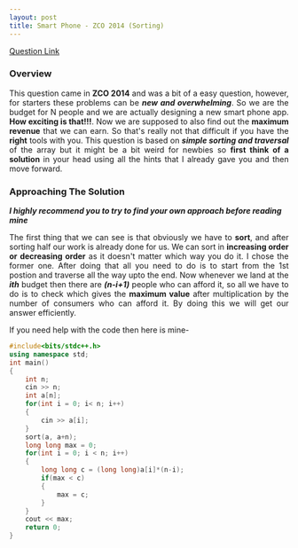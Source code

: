 ```yaml
---
layout: post
title: Smart Phone - ZCO 2014 (Sorting)
---
```


[Question Link]((https://www.codechef.com/ZCOPRAC/problems/ZCO14003))

### Overview

<div style="text-align: justify">
	This question came in <b>ZCO 2014</b> and was a bit of a easy question, however, for starters these problems can be <em><b>new and overwhelming</b></em>. So we are the budget for N people and we are actually designing a new smart phone app. <b>How exciting is that!!!</b>. Now we are supposed to also find out the <b>maximum revenue</b> that we can earn. So that's really not that difficult if you have the <b>right</b> tools with you. This question is based on <em><b>simple sorting and traversal</b></em> of the array but it might be a bit weird for newbies so <b>first think of a solution</b> in your head using all the hints that I already gave you and then move forward.
</div>

### Approaching The Solution

_**I highly recommend you to try to find your own approach before reading mine**_

<div style="text-align: justify">
	The first thing that we can see is that obviously we have to <b>sort</b>, and after sorting half our work is already done for us. We can sort in <b>increasing order or decreasing order</b> as it doesn't matter which way you do it. I chose the former one. After doing that all you need to do is to start from the 1st postion and traverse all the way upto the end. Now whenever we land at the <em><b>ith</b></em> budget then there are <em><b>(n-i+1)</b></em> people who can afford it, so all we have to do is to check which gives the <b>maximum value</b> after multiplication by the number of consumers who can afford it. By doing this we will get our answer efficiently.
</div>

If you need help with the code then here is mine-

```cpp
#include<bits/stdc++.h>
using namespace std;
int main()
{
	int n;
	cin >> n;
	int a[n];
	for(int i = 0; i< n; i++)
	{
		cin >> a[i];
	}
	sort(a, a+n);
	long long max = 0;
	for(int i = 0; i < n; i++)
	{
		long long c = (long long)a[i]*(n-i);
		if(max < c)
		{
			max = c;
		}		
	}
	cout << max;	
	return 0;
}
```
